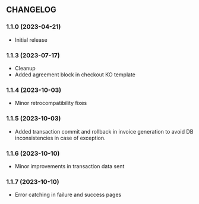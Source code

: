 CHANGELOG
---------

### 1.1.0 (2023-04-21)

* Initial release

### 1.1.3 (2023-07-17)

* Cleanup
* Added agreement block in checkout KO template

### 1.1.4 (2023-10-03)

* Minor retrocompatibility fixes

### 1.1.5 (2023-10-03)

* Added transaction commit and rollback in invoice generation to avoid DB inconsistencies in case of exception.

### 1.1.6 (2023-10-10)

* Minor improvements in transaction data sent

### 1.1.7 (2023-10-10)

* Error catching in failure and success pages

